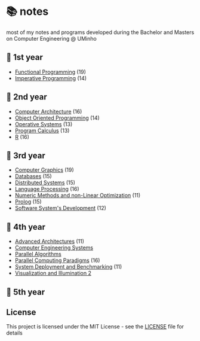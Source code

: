 # 📚 notes

most of my notes and programs developed during the Bachelor and Masters on Computer
Engineering @ UMinho

## 📙 1st year

* [Functional Programming](PF) (19)
* [Imperative Programming](PI) (14)

## 📗 2nd year

* [Computer Architecture](ArqC) (16)
* [Object Oriented Programming](POO) (14)
* [Operative Systems](SO) (13)
* [Program Calculus](CP) (13)
* [R](R) (16)

## 📕 3rd year

* [Computer Graphics](CG) (19)
* [Databases](BD) (15)
* [Distributed Systems](SD) (15)
* [Language Processing](PL) (16)
* [Numeric Methods and non-Linear Optimization](MNOL) (11)
* [Prolog](SRCR) (15)
* [Software System's Development](DSS) (12)

## 📘 4th year

* [Advanced Architectures](AA) (11)
* [Computer Engineering Systems](ESC)
* [Parallel Algorithms](AP)
* [Parallel Computing Paradigms](PCP) (16)
* [System Deployment and Benchmarking](SDB) (11)
* [Visualization and Illumination 2](VI2)

## 📓 5th year

## License

This project is licensed under the MIT License - see the [LICENSE](LICENSE) file
for details
